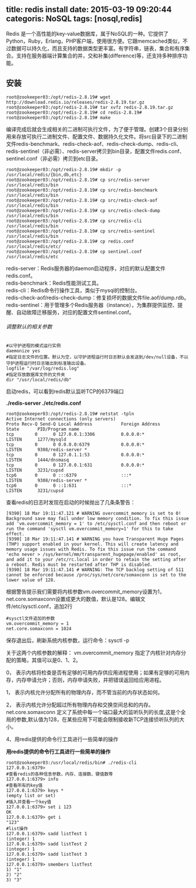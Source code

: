 title: redis install
date: 2015-03-19 09:20:44
categoris: NoSQL
tags: [nosql,redis]
---

Redis 是一个高性能的key-value数据库，属于NoSQL的一种。它提供了Python，Ruby，Erlang，PHP客户端，使用很方便。它跟memcached类似，不过数据可以持久化，而且支持的数据类型更丰富。有字符串，链表，集合和有序集合。支持在服务器端计算集合的并，交和补集(difference)等，还支持多种排序功能。<!--more-->


## 安装

	root@zookeeper03:/opt/redis-2.8.19# wget http://download.redis.io/releases/redis-2.8.19.tar.gz
	root@zookeeper03:/opt/redis-2.8.19# tar xvfz redis-2.8.19.tar.gz
	root@zookeeper03:/opt/redis-2.8.19# cd redis-2.8.19#
	root@zookeeper03:/opt/redis-2.8.19# make

编译完成后就会生成相关的二进制可执行文件，为了便于管理。创建3个目录分别用来存放可执行二进制文件、配置文件、数据持久化文件。将src目录下的二进制文件redis-benchmark、redis-check-aof、redis-check-dump、redis-cli、redis-sentinel（非必需）、redis-server拷贝到bin目录，配置文件redis.conf、sentinel.conf（非必需）拷贝到etc目录。

	root@zookeeper03:/opt/redis-2.8.19# mkdir -p /usr/local/redis/{bin,db,etc}
	root@zookeeper03:/opt/redis-2.8.19# cp src/redis-server /usr/local/redis/bin
	root@zookeeper03:/opt/redis-2.8.19# cp src/redis-benchmark /usr/local/redis/bin
	root@zookeeper03:/opt/redis-2.8.19# cp src/redis-check-aof /usr/local/redis/bin
	root@zookeeper03:/opt/redis-2.8.19# cp src/redis-check-dump /usr/local/redis/bin
	root@zookeeper03:/opt/redis-2.8.19# cp src/redis-cli /usr/local/redis/bin
	root@zookeeper03:/opt/redis-2.8.19# cp src/redis-sentinel /usr/local/redis/bin
	root@zookeeper03:/opt/redis-2.8.19# cp redis.conf /usr/local/redis/etc/
	root@zookeeper03:/opt/redis-2.8.19# cp sentinel.conf /usr/local/redis/etc

redis-server：Redis服务器的daemon启动程序，对应的默认配置文件redis.conf。  
redis-benchmark：Redis性能测试工具。  
redis-cli：Redis命令行操作工具，类似于mysql的控制台。  
redis-check-aof/redis-check-dump：修复损坏的数据文件file.aof/dump.rdb。  
redis-sentinel：用于管理多个Redis服务器（instance），为集群提供监控、提醒、自动故障迁移服务，对应的配置文件sentinel.conf。   


###### 调整默认的相关参数

	#以守护进程的模式运行实例
	daemonize yes
	#指定日志文件的位置。默认为空，以守护进程运行时日志默认会发送到/dev/null设备，不以守护进程运行时日志输出到标准输出设备。
	logfile "/var/log/redis.log"
	#指定存放数据库文件的文件夹
	dir "/usr/local/redis/db"


启动redis，可以看到redis默认监听TCP的6379端口

**./redis-server ./etc/redis.conf**



	root@zookeeper03:/opt/redis-2.8.19# netstat -tpln
	Active Internet connections (only servers)
	Proto Recv-Q Send-Q Local Address           Foreign Address         State       PID/Program name
	tcp        0      0 127.0.0.1:3306          0.0.0.0:*               LISTEN      1277/mysqld     
	tcp        0      0 0.0.0.0:6379            0.0.0.0:*               LISTEN      9308/redis-server *
	tcp        0      0 127.0.1.1:53            0.0.0.0:*               LISTEN      1444/dnsmasq    
	tcp        0      0 127.0.0.1:631           0.0.0.0:*               LISTEN      3231/cupsd      
	tcp6       0      0 :::6379                 :::*                    LISTEN      9308/redis-server *
	tcp6       0      0 ::1:631                 :::*                    LISTEN      3231/cupsd      


查看redis的日志时发现在启动的时候抛出了几条条警告：

	[9390] 18 Mar 19:11:47.121 # WARNING overcommit_memory is set to 0! Background save may fail under low memory condition. To fix this issue add 'vm.overcommit_memory = 1' to /etc/sysctl.conf and then reboot or run the command 'sysctl vm.overcommit_memory=1' for this to take effect.
	[9390] 18 Mar 19:11:47.141 # WARNING you have Transparent Huge Pages (THP) support enabled in your kernel. This will create latency and memory usage issues with Redis. To fix this issue run the command 'echo never > /sys/kernel/mm/transparent_hugepage/enabled' as root, and add it to your /etc/rc.local in order to retain the setting after a reboot. Redis must be restarted after THP is disabled.
	[9390] 18 Mar 19:11:47.141 # WARNING: The TCP backlog setting of 511 cannot be enforced because /proc/sys/net/core/somaxconn is set to the lower value of 128.



根据警告提示我们需要将内核参数vm.overcommit_memory设置为1，net.core.somaxconn设置成更大的数值，默认是128。编辑文件/etc/sysctl.conf，追加2行

	#sysctl文件追加的参数
	vm.overcommit_memory = 1
	net.core.somaxconn = 1024

保存退出后，刷新系统内核参数，运行命令：sysctl -p



关于这两个内核参数的解释：
vm.overcommit_memory
指定了内核针对内存分配的策略，其值可以是0、1、2。

0， 表示内核将检查是否有足够的可用内存供应用进程使用；如果有足够的可用内存，内存申请允许；否则，内存申请失败，并把错误返回给应用进程。  

1， 表示内核允许分配所有的物理内存，而不管当前的内存状态如何。

2， 表示内核允许分配超过所有物理内存和交换空间总和的内存。
net.core.somaxconn
定义了系统中每一个端口最大的监听队列的长度,这是个全局的参数,默认值为128，在某些应用下可能会限制接收新TCP连接侦听队列的大小。

4、用redis提供的命令行工具进行一些简单的操作


**用redis提供的命令行工具进行一些简单的操作**

	root@zookeeper03:/usr/local/redis/bin# ./redis-cli
	127.0.0.1:6379>
	#查看redis的各种信息参数，内存、连接数、键值数等
	127.0.0.1:6379> info
	#查看所有的key值
	127.0.0.1:6379> keys *
	(empty list or set)
	#插入并查看一个key值
	127.0.0.1:6379> set i 123
	OK
	127.0.0.1:6379> get i
	"123"
	#list操作
	127.0.0.1:6379> sadd listTest 1
	(integer) 1
	127.0.0.1:6379> sadd listTest 2
	(integer) 1
	127.0.0.1:6379> sadd listTest 3
	(integer) 1
	127.0.0.1:6379> smembers listTest
	1) "1"
	2) "2"
	3) "3"
	




